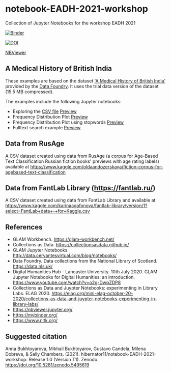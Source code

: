 # notebook-EADH-2021-workshop
Collection of Jupyter Notebooks for the workshop EADH 2021 

[![Binder](https://mybinder.org/badge_logo.svg)](https://mybinder.org/v2/gh/hibernator11/notebook-EADH-2021-workshop/HEAD)

[![DOI](https://zenodo.org/badge/DOI/10.5281/zenodo.5495619.svg)](https://doi.org/10.5281/zenodo.5495619)


[NBViewer](https://nbviewer.jupyter.org/github/hibernator11/notebook-EADH-2021-workshop/tree/main/)

## A Medical History of British India
These examples are based on the dataset ['A Medical History of British India'](https://data.nls.uk/data/digitised-collections/a-medical-history-of-british-india/) provided by the [Data Foundry](https://data.nls.uk). It uses the trial data version of the dataset (15.5 MB compressed).

The examples include the following Jupyter notebooks:

- Exploring the [CSV file](nls-text-indiaPapers/indiaPapers-inventory.csv) [Preview](https://nbviewer.jupyter.org/github/hibernator11/notebook-EADH-2021-workshop/blob/main/Exploring_Medical_History_of_British_India-csvfile.ipynb)
- Frequency Distribution Plot [Preview](https://nbviewer.jupyter.org/github/hibernator11/notebook-EADH-2021-workshop/blob/main/Exploring_Medical_History_of_British_India-freq.ipynb)
- Frequency Distribution Plot using stopwords [Preview](https://nbviewer.jupyter.org/github/hibernator11/notebook-EADH-2021-workshop/blob/main/Exploring_Medical_History_of_British_India-freq-v2.ipynb)
- Fulltext search example [Preview](https://nbviewer.jupyter.org/github/hibernator11/notebook-EADH-2021-workshop/blob/main/Exploring_Medical_History_of_British_India-search.ipynb)


## Data from RusAge
A CSV dataset created using data from RusAge (a corpus for Age-Based Text Classification Russian fiction books' previews with age rating labels) available at https://www.kaggle.com/oldaandozerskaya/fiction-corpus-for-agebased-text-classification


## Data from FantLab Library (https://fantlab.ru/)
A CSV dataset created using data from FantLab Library and available at https://www.kaggle.com/karinaagafonova/fantlab-library/version/1?select=FantLab+data+-+for+Kaggle.csv


## References
- GLAM Workbench. https://glam-workbench.net/
- Collections as Data. https://collectionsasdata.github.io/
- GLAM Jupyter Notebooks. http://data.cervantesvirtual.com/blog/notebooks/
- Data Foundry. Data collections from the National Library of Scotland. https://data.nls.uk/
- Digital Humanities Hub - Lancaster University. 10th July 2020. GLAM Jupyter Notebooks for Digital Humanities: an introduction. https://www.youtube.com/watch?v=o2g-DwpZDP8
- Collections as Data and Juypter Notebooks: experimenting in Library Labs. ELAG 2020. https://elag.org/mini-elag-october-20-2020/collections-as-data-and-juypter-notebooks-experimenting-in-library-labs/
- https://nbviewer.jupyter.org/
- https://mybinder.org/
- https://www.nltk.org/

## Suggested citation
Anna Bukhtoyarova, Mikhail Bukhtoyarov, Gustavo Candela, Milena Dobreva, & Sally Chambers. (2021). hibernator11/notebook-EADH-2021-workshop: Release 1.0 (Version T1). Zenodo. https://doi.org/10.5281/zenodo.5495619
